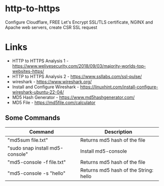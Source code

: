 # http-to-https
Configure Cloudflare, FREE Let's Encrypt SSL/TLS certificate, NGINX and Apache web servers, create CSR SSL request

# Links
- HTTP to HTTPS Analysis 1 - https://www.welivesecurity.com/2018/09/03/majority-worlds-top-websites-https/
- HTTP to HTTPS Analysis 2 - https://www.ssllabs.com/ssl-pulse/
- wireshark - https://www.wireshark.org/
- Install and Configure Wireshark - https://linuxhint.com/install-configure-wireshark-ubuntu-22-04/
- MD5 Hash Generator - https://www.md5hashgenerator.com/
- MD5 File - https://md5file.com/calculator

## Some Commands

|    Command       |     Description          |
| ------------- | ------------- |
| "md5sum file.txt" | Returns md5 hash of the file |
| "sudo snap install md5-console" | Install md5-console |
| "md5-console -f file.txt" | Returns md5 hash of the file |
| "md5-console -s "hello" | Returns md5 hash of the String: hello |

